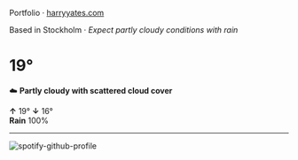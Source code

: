 Portfolio · [harryyates.com](https://harryyates.com)

<!-- WEATHER_START -->
Based in Stockholm · *Expect partly cloudy conditions with rain*

# 19°
☁️ **Partly cloudy with scattered cloud cover**

**↑** 19° **↓** 16°  
**Rain** 100%

---
<!-- WEATHER_END -->

<p align="left">
  <a>
    <img src="https://spotify-github-profile.kittinanx.com/api/view?uid=bigbello&cover_image=true&theme=natemoo-re&show_offline=true&background_color=121212&interchange=false&bar_color=53b14f&bar_color_cover=false" alt="spotify-github-profile">
  </a>
</p>